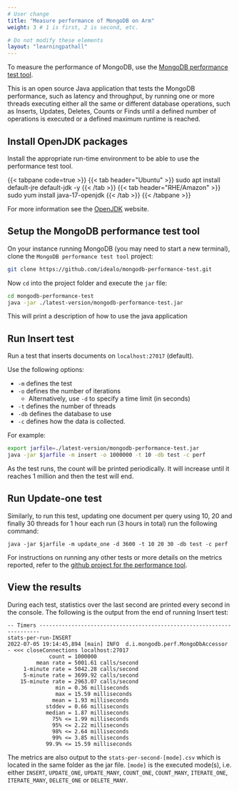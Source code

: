 ```yaml
---
# User change
title: "Measure performance of MongoDB on Arm"
weight: 3 # 1 is first, 2 is second, etc.

# Do not modify these elements
layout: "learningpathall"
---
```

To measure the performance of MongoDB, use the [MongoDB performance test tool](https://github.com/idealo/mongodb-performance-test).

This is an open source Java application that tests the MongoDB performance, such as latency and throughput, by running one or more threads executing either all the same or different database operations, such as Inserts, Updates, Deletes, Counts or Finds until a defined number of operations is executed or a defined maximum runtime is reached.

## Install OpenJDK packages

Install the appropriate run-time environment to be able to use the performance test tool.

{{< tabpane code=true >}}
  {{< tab header="Ubuntu" >}}
sudo apt install default-jre default-jdk -y
{{< /tab >}}
{{< tab header="RHE/Amazon" >}}
sudo yum install java-17-openjdk
{{< /tab >}}
{{< /tabpane >}}

For more information see the [OpenJDK](https://openjdk.org/install/) website.

## Setup the MongoDB performance test tool

On your instance running MongoDB (you may need to start a new terminal), clone the `MongoDB performance test tool` project:

```bash { pre_cmd="sudo apt-get install -y openjdk-8-jre git" }
git clone https://github.com/idealo/mongodb-performance-test.git
```

Now `cd` into the project folder and execute the `jar` file:

```bash { ret_code="1" }
cd mongodb-performance-test
java -jar ./latest-version/mongodb-performance-test.jar
```
This will print a description of how to use the java application


## Run Insert test

Run a test that inserts documents on `localhost:27017` (default).

Use the following options:
  * `-m` defines the test
  * `-o` defines the number of iterations
    * Alternatively, use `-d` to specify a time limit (in seconds)
  * `-t` defines the number of threads
  * `-db` defines the database to use
  * `-c` defines how the data is collected.
  
  For example:
```bash { cwd="./mongodb-performance-test" }
export jarfile=./latest-version/mongodb-performance-test.jar
java -jar $jarfile -m insert -o 1000000 -t 10 -db test -c perf
```
As the test runs, the count will be printed periodically. It will increase until it reaches 1 million and then the test will end.

## Run Update-one test

Similarly, to run this test, updating one document per query using 10, 20 and finally 30 threads for 1 hour each run (3 hours in total) run the following command:

```console
java -jar $jarfile -m update_one -d 3600 -t 10 20 30 -db test -c perf
```

For instructions on running any other tests or more details on the metrics reported, refer to the [github project for the performance tool](https://github.com/idealo/mongodb-performance-test#readme).

## View the results

During each test, statistics over the last second are printed every second in the console. The following is the output from the end of running Insert test:

``` output
-- Timers ----------------------------------------------------------------------
stats-per-run-INSERT
2022-07-05 19:14:45,894 [main] INFO  d.i.mongodb.perf.MongoDbAccessor - <<< closeConnections localhost:27017
             count = 1000000
         mean rate = 5001.61 calls/second
     1-minute rate = 5042.28 calls/second
     5-minute rate = 3699.92 calls/second
    15-minute rate = 2963.07 calls/second
               min = 0.36 milliseconds
               max = 15.59 milliseconds
              mean = 1.93 milliseconds
            stddev = 0.66 milliseconds
            median = 1.87 milliseconds
              75% <= 1.99 milliseconds
              95% <= 2.22 milliseconds
              98% <= 2.64 milliseconds
              99% <= 3.85 milliseconds
            99.9% <= 15.59 milliseconds
```

The metrics are also output to the `stats-per-second-[mode].csv` which is located in the same folder as the jar file. `[mode]` is  the executed mode(s), i.e. either `INSERT`, `UPDATE_ONE`, `UPDATE_MANY`, `COUNT_ONE`, `COUNT_MANY`, `ITERATE_ONE`, `ITERATE_MANY`, `DELETE_ONE` or `DELETE_MANY`.
